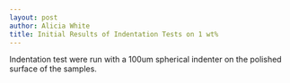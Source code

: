 ```yaml
---
layout: post
author: Alicia White
title: Initial Results of Indentation Tests on 1 wt%
---
```


Indentation test were run with a 100um spherical indenter on the polished surface of the samples.  
